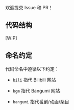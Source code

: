 欢迎提交 Issue 和 PR！

## 代码结构

[WIP]

## 命名约定

代码命名中遵循以下约定：

- `bili` 指代 Bilibili 网站

- `bgm` 指代 Bangumi 网站

- `bangumi` 指代番剧/动画/条目
